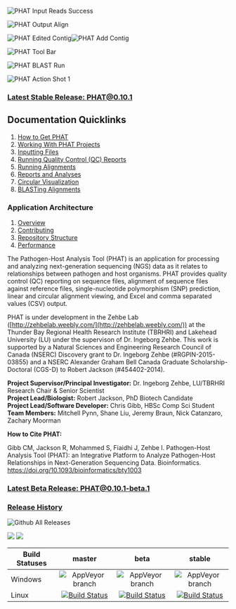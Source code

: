 ![PHAT Input Reads Success](https://chgibb.github.io//PHATDocs/docs/releases/0.7.6-beta.1/InputReadsIn.png)

![PHAT Output Align](https://chgibb.github.io//PHATDocs/docs/releases/0.7.6-beta.1/OutputAlign.png)

![PHAT Edited Contig](https://chgibb.github.io//PHATDocs/docs/releases/0.7.6-beta.1/EditedContig.png)![PHAT Add Contig](https://chgibb.github.io//PHATDocs/docs/releases/0.7.6-beta.1/AddContig.png)

![PHAT Tool Bar](https://chgibb.github.io//PHATDocs/docs/releases/0.1.0-beta.1/covHPV16white.png)

![PHAT BLAST Run](https://chgibb.github.io/PHATDocs/docs/latest/alignBLASTRuns4.png)

![PHAT Action Shot 1](https://chgibb.github.io//PHATDocs/docs/latest/actionShot1.png)

### [Latest Stable Release: PHAT@0.10.1](https://chgibb.github.io/PHATDocs/releases/0.10.1/index)
## Documentation Quicklinks
1. [How to Get PHAT](https://chgibb.github.io/PHATDocs/docs/releases/0.10.1/howToGetPHAT)
2. [Working With PHAT Projects](https://chgibb.github.io/PHATDocs/docs/releases/0.10.1/projects)
3. [Inputting Files](https://chgibb.github.io/PHATDocs/docs/releases/0.10.1/inputtingFiles)
4. [Running Quality Control (QC) Reports](https://chgibb.github.io/PHATDocs/docs/releases/0.10.1/QCReports)
5. [Running Alignments](https://chgibb.github.io/PHATDocs/docs/releases/0.10.1/runningAlignments)
6. [Reports and Analyses](https://chgibb.github.io/PHATDocs/docs/releases/0.10.1/reportsAndAnalyses)
7. [Circular Visualization](https://chgibb.github.io/PHATDocs/docs/releases/0.10.1/circularVisualization)
8. [BLASTing Alignments](https://chgibb.github.io/PHATDocs/docs/releases/0.10.1/blastingAlignments)

### Application Architecture
1. [Overview](https://chgibb.github.io/PHATDocs/docs/releases/0.10.1/archOverview)
2. [Contributing](https://chgibb.github.io/PHATDocs/docs/releases/0.10.1/contributingGuide)
3. [Repository Structure](https://chgibb.github.io/PHATDocs/docs/releases/0.10.1/repoStructure)
4. [Performance](https://chgibb.github.io/PHATDocs/docs/releases/0.10.1/performance)

The Pathogen-Host Analysis Tool (PHAT) is an application for processing and analyzing next-generation sequencing (NGS) data as it relates to relationships between pathogen and host organisms. PHAT provides quality control (QC) reporting on sequence files, alignment of sequence files against reference files, single-nucleotide polymorphism (SNP) prediction, linear and circular alignment viewing, and Excel and comma separated values (CSV) output.

PHAT is under development in the Zehbe Lab ([http://zehbelab.weebly.com/](http://zehbelab.weebly.com/)) at the Thunder Bay Regional Health Research Institute (TBRHRI) and Lakehead University (LU) under the supervison of Dr. Ingeborg Zehbe. This work is supported by a Natural Sciences and Engineering Research Council of Canada (NSERC) Discovery grant to Dr. Ingeborg Zehbe (#RGPIN-2015-03855) and a NSERC Alexander Graham Bell Canada Graduate Scholarship-Doctoral (CGS-D) to Robert Jackson (#454402-2014).  

**Project Supervisor/Principal Investigator:** Dr. Ingeborg Zehbe, LU/TBRHRI Research Chair & Senior Scientist    
**Project Lead/Biologist:** Robert Jackson, PhD Biotech Candidate    
**Project Lead/Software Developer:** Chris Gibb, HBSc Comp Sci Student  
**Team Members:** Mitchell Pynn, Shane Liu, Jeremy Braun, Nick Catanzaro, Zachary Moorman

**How to Cite PHAT:**

Gibb CM, Jackson R, Mohammed S, Fiaidhi J, Zehbe I. Pathogen-Host Analysis Tool (PHAT): an Integrative Platform to Analyze Pathogen-Host Relationships in Next-Generation Sequencing Data. Bioinformatics. https://doi.org/10.1093/bioinformatics/bty1003

### [Latest Beta Release: PHAT@0.10.1-beta.1](https://chgibb.github.io/PHATDocs/releases/0.10.1-beta.1/index)

### [Release History](https://chgibb.github.io/PHATDocs/allReleases)

![Github All Releases](https://img.shields.io/github/downloads/chgibb/PHAT/total.svg)

[![](https://tokei.rs/b1/github/chgibb/PHAT?category=files)](https://github.com/Aaronepower/tokei) [![](https://tokei.rs/b1/github/chgibb/PHAT?category=lines)](https://github.com/Aaronepower/tokei)  

| Build Statuses        | master           | beta  | stable  |
| ------------- |:-------------:| :-----:|:-------:|
| Windows       | ![AppVeyor branch](https://ci.appveyor.com/api/projects/status/k0awa1ask2ilarkn/branch/master?svg=true) | ![AppVeyor branch](https://ci.appveyor.com/api/projects/status/k0awa1ask2ilarkn/branch/beta?svg=true) | ![AppVeyor branch](https://ci.appveyor.com/api/projects/status/k0awa1ask2ilarkn/branch/stable?svg=true)
| Linux         | [![Build Status](https://travis-ci.org/chgibb/PHAT.svg?branch=master)](https://travis-ci.org/chgibb/PHAT)      |   [![Build Status](https://travis-ci.org/chgibb/PHAT.svg?branch=beta)](https://travis-ci.org/chgibb/PHAT) |  [![Build Status](https://travis-ci.org/chgibb/PHAT.svg?branch=stable)](https://travis-ci.org/chgibb/PHAT)
